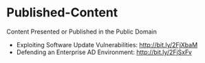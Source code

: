 # Published-Content

Content Presented or Published in the Public Domain

* Exploiting Software Update Vulnerabilities: http://bit.ly/2FjXbaM
* Defending an Enterprise AD Environment: http://bit.ly/2FjSxFv


